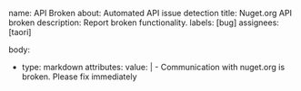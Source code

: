 name: API Broken
about: Automated API issue detection
title: Nuget.org API broken
description: Report broken functionality.
labels: [bug]
assignees: [taori]

body:
  - type: markdown
    attributes:
      value: |
        - Communication with nuget.org is broken. Please fix immediately
